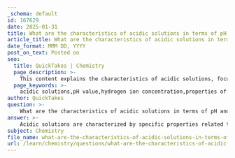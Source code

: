 ```yaml
---
_schema: default
id: 167629
date: 2025-01-31
title: What are the characteristics of acidic solutions in terms of pH and hydrogen ion concentration?
article_title: What are the characteristics of acidic solutions in terms of pH and hydrogen ion concentration?
date_format: MMM DD, YYYY
post_on_text: Posted on
seo:
  title: QuickTakes | Chemistry
  page_description: >-
    This content explains the characteristics of acidic solutions, focusing on pH values, hydrogen ion concentrations, and how they compare to neutral and basic solutions.
  page_keywords: >-
    acidic solutions,pH value,hydrogen ion concentration,properties of acids,acidity,chemical behavior,logarithmic scale,neutral solutions,alkaline solutions
author: QuickTakes
question: >-
    What are the characteristics of acidic solutions in terms of pH and hydrogen ion concentration?
answer: >-
    Acidic solutions are characterized by specific properties related to their pH and hydrogen ion concentration. Here are the key characteristics:\n\n1. **pH Value**: Acidic solutions have a pH value less than 7. The pH scale is logarithmic, meaning that each unit change in pH represents a tenfold change in hydrogen ion concentration. For example, a solution with a pH of 4 is ten times more acidic than one with a pH of 5.\n\n2. **Hydrogen Ion Concentration**: Acidic solutions contain a higher concentration of hydrogen ions (H⁺) compared to hydroxide ions (OH⁻). The concentration of hydrogen ions can be expressed in molarity (mol/L). The relationship between pH and hydrogen ion concentration is given by the formula:\n   $$\n   \text{pH} = -\log_{10} [H^+]\n   $$\n   Rearranging this formula allows us to calculate the hydrogen ion concentration from the pH:\n   $$\n   [H^+] = 10^{-\text{pH}}\n   $$\n\n3. **Examples of Acidic Solutions**: Common examples of acidic solutions include lemon juice (with a pH around 2) and stomach acid, which is highly acidic. These solutions have significantly higher hydrogen ion concentrations compared to pure water, which has a pH of 7 and a hydrogen ion concentration of approximately $1 \times 10^{-7}$ mol/L.\n\n4. **Comparison with Neutral and Basic Solutions**: In contrast, basic (alkaline) solutions have a pH greater than 7 and a higher concentration of hydroxide ions than hydrogen ions. For instance, bleach has a pH around 12, indicating it is much less acidic than solutions like lemon juice.\n\nIn summary, acidic solutions are defined by their pH values below 7 and their higher hydrogen ion concentrations, which are critical for understanding their chemical behavior and interactions.
subject: Chemistry
file_name: what-are-the-characteristics-of-acidic-solutions-in-terms-of-ph-and-hydrogen-ion-concentration.md
url: /learn/chemistry/questions/what-are-the-characteristics-of-acidic-solutions-in-terms-of-ph-and-hydrogen-ion-concentration
---
```


&nbsp;